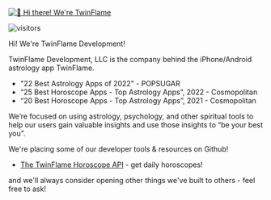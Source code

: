 [<img src="https://play-lh.googleusercontent.com/NU77TvVkFrbfKXqI_PtWWSDm38fnTuhwMGD22dGWuzhEj2CT4EgeCl5y2GM_9J8zpN0=w832-h470-rw" alt="👋 Hi there! We're TwinFlame" title="👋 Hi there! We're TwinFlame!|https://www.twinflamedev.com/)"/>](https://www.twinflamedev.com/)

![visitors](https://vbr.wocr.tk/badge?page_id=TwinFlame-Development&color=00cf00)

Hi! We're TwinFlame Development!

TwinFlame Development, LLC is the company behind the iPhone/Android astrology app TwinFlame.
- "22 Best Astrology Apps of 2022" - POPSUGAR
- “25 Best Horoscope Apps - Top Astrology Apps”, 2022 - Cosmopolitan
- “20 Best Horoscope Apps - Top Astrology Apps”, 2021 - Cosmopolitan

We’re focused on using astrology, psychology, and other spiritual tools to help our users gain valuable insights and use those insights to “be your best you”.

We're placing some of our developer tools & resources on Github!
- [The TwinFlame Horoscope API](https://github.com/TwinFlame-Development/horoscopeAPI) - get daily horoscopes!

and we'll always consider opening other things we've built to others - feel free to ask!
